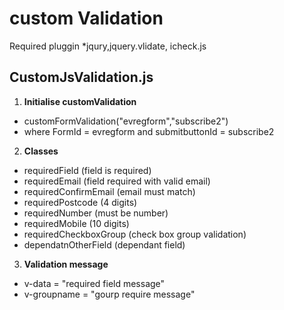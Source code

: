 # custom Validation 
Required pluggin *jqury,jquery.vlidate, icheck.js

## CustomJsValidation.js
1. **Initialise customValidation**
  * customFormValidation("evregform","subscribe2")
  * where  FormId = evregform and  submitbuttonId = subscribe2

2. **Classes**
  * requiredField (field is required)
  * requiredEmail (field required with valid email)
  * requiredConfirmEmail (email must match)
  * requiredPostcode (4 digits)
  * requiredNumber (must be number)
  * requiredMobile (10 digits)
  * requiredCheckboxGroup (check box group validation)
  * dependatnOtherField (dependant field)
  
3. **Validation message**
  * v-data = "required field message"
  * v-groupname = "gourp require message"
